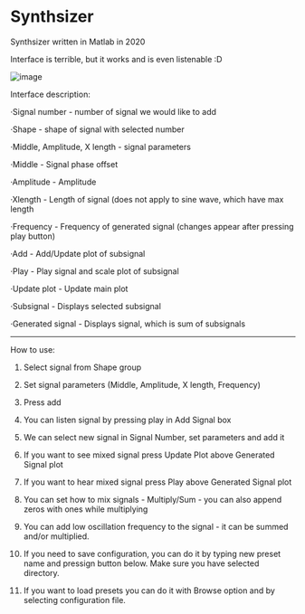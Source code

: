# Synthsizer
Synthsizer written in Matlab in 2020

Interface is terrible, but it works and is even listenable :D

![image](https://user-images.githubusercontent.com/84450232/162446717-5a3c6372-8c19-45ed-8ee1-924fd40181f2.png)

Interface description:

·Signal number - number of signal we would like to add

·Shape - shape of signal with selected number

·Middle, Amplitude, X length - signal parameters

·Middle - Signal phase offset

·Amplitude  - Amplitude

·Xlength - Length of signal (does not apply to sine wave, which have max length

·Frequency - Frequency of generated signal (changes appear after pressing play button)

·Add - Add/Update plot of subsignal

·Play - Play signal and scale plot of subsignal

·Update plot - Update main plot

·Subsignal - Displays selected subsignal 

·Generated signal - Displays signal, which is sum of subsignals

-----------------------
How to use:

1. Select signal from Shape group

2. Set signal parameters (Middle, Amplitude, X length, Frequency)

3. Press add

4. You can listen signal by pressing play in Add Signal box

5. We can select new signal in Signal Number, set parameters and add it

6. If you want to see mixed signal press Update Plot above Generated Signal plot

7. If you want to hear mixed signal press Play above Generated Signal plot

8. You can set how to mix signals - Multiply/Sum - you can also append zeros with ones while multiplying

9. You can add low oscillation frequency to the signal - it can be summed and/or multiplied.

10. If you need to save configuration, you can do it by typing new preset name and pressign button below. Make sure you have selected directory.

11. If you want to load presets you can do it with Browse option and by selecting configuration file.
